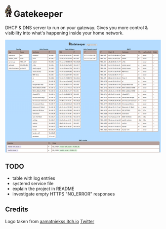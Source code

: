 # ![Knight](https://github.com/mafik/gatekeeper/blob/main/knight.gif?raw=true) Gatekeeper
DHCP &amp; DNS server to run on your gateway. Gives you more control &amp; visibility into what's happening inside your home network.

![Screenshot](https://github.com/mafik/gatekeeper/blob/main/screenshot-2023-05-28.png?raw=true)

## TODO

* table with log entries
* systemd service file
* explain the project in README
* investigate empty HTTPS "NO_ERROR" responses

## Credits

Logo taken from [aamatniekss.itch.io](https://aamatniekss.itch.io/fantasy-knight-free-pixelart-animated-character) [Twitter](https://twitter.com/Namatnieks)